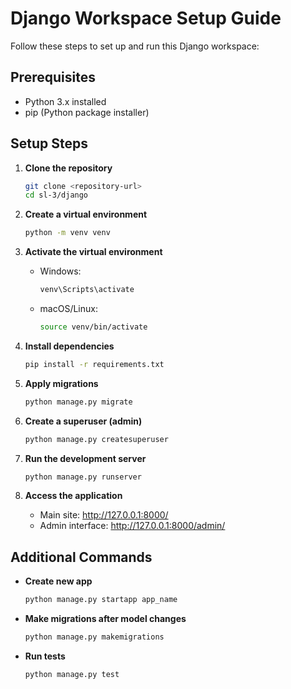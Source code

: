 # Django Workspace Setup Guide

Follow these steps to set up and run this Django workspace:

## Prerequisites
- Python 3.x installed
- pip (Python package installer)

## Setup Steps

1. **Clone the repository**
    ```bash
    git clone <repository-url>
    cd sl-3/django
    ```

2. **Create a virtual environment**
    ```bash
    python -m venv venv
    ```

3. **Activate the virtual environment**
    - Windows:
      ```bash
      venv\Scripts\activate
      ```
    - macOS/Linux:
      ```bash
      source venv/bin/activate
      ```

4. **Install dependencies**
    ```bash
    pip install -r requirements.txt
    ```

5. **Apply migrations**
    ```bash
    python manage.py migrate
    ```

6. **Create a superuser (admin)**
    ```bash
    python manage.py createsuperuser
    ```

7. **Run the development server**
    ```bash
    python manage.py runserver
    ```

8. **Access the application**
    - Main site: http://127.0.0.1:8000/
    - Admin interface: http://127.0.0.1:8000/admin/

## Additional Commands

- **Create new app**
  ```bash
  python manage.py startapp app_name
  ```

- **Make migrations after model changes**
  ```bash
  python manage.py makemigrations
  ```

- **Run tests**
  ```bash
  python manage.py test
  ```